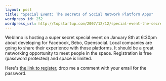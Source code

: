 ```yaml
--- 
layout: post
title: "Special Event: The secrets of Social Network Platform Apps"
wordpress_id: 252
wordpress_url: http://topstartup.com/2007/12/12/special-event-the-secrets-of-social-network-platform-apps/
---
```

WebInno is hosting a super secret special event on January 8th at 6:30pm about developing for Facebook, Bebo, Opensocial. Local companies are going to share their experience with those platforms. It should be a great networking opportunity to meet people in the space. Registration is free (password protected) and space is limited.

Here's <a href="http://webinnosocialnetwork.eventbrite.com">the link to register</a>, drop me a comment with your email for the password.


